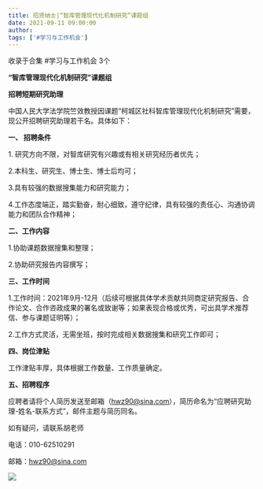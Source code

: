 ```yaml
---
title: 招贤纳士|“智库管理现代化机制研究”课题组
date: 2021-09-11 09:00:00
author: 
tags: ['#学习与工作机会']
---
```



收录于合集 #学习与工作机会 3个

  

**“智库管理现代化机制研究”课题组**

 **招聘短期研究助理**

  

中国人民大学法学院竺效教授因课题“柯城区社科智库管理现代化机制研究”需要，现公开招聘研究助理若干名。具体如下：

  

 **一、 招聘条件**

  

1\. 研究方向不限，对智库研究有兴趣或有相关研究经历者优先；

2.本科生、研究生、博士生、博士后均可；

3.具有较强的数据搜集能力和研究能力；

4.工作态度端正，踏实勤奋，耐心细致，遵守纪律，具有较强的责任心、沟通协调能力和团队合作精神；

  

 **二、工作内容**

  

1.协助课题数据搜集和整理；

2.协助研究报告内容撰写；

  

 **三、工作时间**

  

1.工作时间：2021年9月-12月（后续可根据具体学术贡献共同商定研究报告、合作论文、合作咨政成果的署名或致谢等；如果表现合格或优秀，可出具学术推荐信、参与课题证明等）；

2.工作方式灵活，无需坐班，按时完成相关数据搜集和研究工作即可；

  

 **四、岗位津贴**

  

工作津贴丰厚，具体根据工作数量、工作质量确定。

  

 **五、招聘程序**

  

应聘者请将个人简历发送至邮箱（hwz90@sina.com），简历命名为“应聘研究助理-姓名-联系方式”，邮件主题与简历同名。

  

如有疑问，请联系胡老师

电话：010-62510291

邮箱：hwz90@sina.com

  

![](/images/66/2.jpeg)

  

